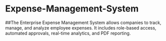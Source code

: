 # Expense-Management-System
##The Enterprise Expense Management System allows companies to track, manage, and 
analyze employee expenses. It includes role-based access, automated approvals, 
real-time analytics, and PDF reporting. 
